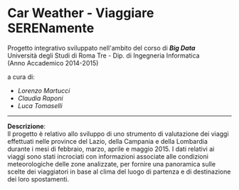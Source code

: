 # Car Weather - Viaggiare SERENamente

Progetto integrativo sviluppato nell'ambito del corso di <b><i>Big Data</i></b> <br>
Università degli Studi di Roma Tre - Dip. di Ingegneria Informatica <br>
(Anno Accademico 2014-2015)

a cura di:<br>
- <i>Lorenzo Martucci</i>
- <i>Claudia Raponi</i>
- <i>Luca Tomaselli</i>

------------------------------------------------

<b>Descrizione</b>:<br>
Il progetto è relativo allo sviluppo di uno strumento di valutazione dei viaggi effettuati nelle province del Lazio, della Campania e della Lombardia durante i mesi di febbraio, marzo, aprile e maggio 2015. I dati relativi ai viaggi sono stati incrociati con informazioni associate alle condizioni meteorologiche delle zone analizzate, per fornire una panoramica sulle scelte dei viaggiatori in base al clima del luogo di partenza e di destinazione dei loro spostamenti.

